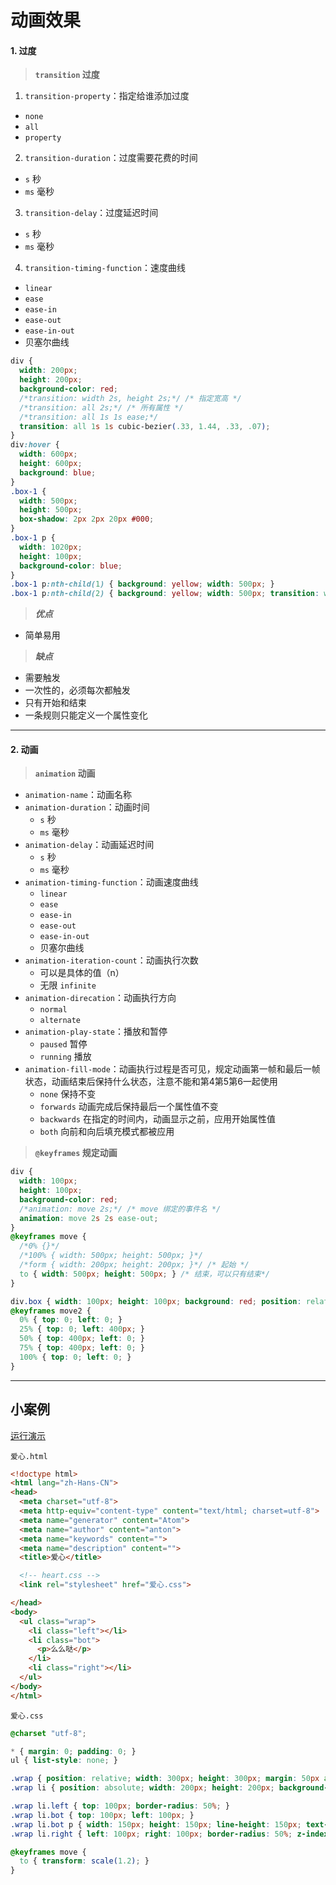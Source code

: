 # 动画效果

#### 1. 过度

>  **`transition` 过度**

1. `transition-property`：指定给谁添加过度
  * `none`
  * `all`
  * `property`
2. `transition-duration`：过度需要花费的时间
  - `s` 秒
  - `ms` 毫秒
3. `transition-delay`：过度延迟时间
  - `s` 秒
  - `ms` 毫秒
4. `transition-timing-function`：速度曲线
  * `linear`
  * `ease`
  * `ease-in`
  * `ease-out`
  * `ease-in-out`
  * 贝塞尔曲线

``` css
div {
  width: 200px;
  height: 200px;
  background-color: red;
  /*transition: width 2s, height 2s;*/ /* 指定宽高 */
  /*transition: all 2s;*/ /* 所有属性 */
  /*transition: all 1s 1s ease;*/
  transition: all 1s 1s cubic-bezier(.33, 1.44, .33, .07);
}
div:hover {
  width: 600px;
  height: 600px;
  background: blue;
}
.box-1 {
  width: 500px;
  height: 500px;
  box-shadow: 2px 2px 20px #000;
}
.box-1 p {
  width: 1020px;
  height: 100px;
  background-color: blue;
}
.box-1 p:nth-child(1) { background: yellow; width: 500px; }
.box-1 p:nth-child(2) { background: yellow; width: 500px; transition: width 1s linear; }
```
> ***优点***

* 简单易用

> ***缺点***

* 需要触发
* 一次性的，必须每次都触发
* 只有开始和结束
* 一条规则只能定义一个属性变化

---

#### 2. 动画

> **`animation` 动画**

* `animation-name`：动画名称
* `animation-duration`：动画时间
  - `s` 秒
  - `ms` 毫秒
* `animation-delay`：动画延迟时间
  - `s` 秒
  - `ms` 毫秒
* `animation-timing-function`：动画速度曲线
  - `linear`
  - `ease`
  - `ease-in`
  - `ease-out`
  - `ease-in-out`
  - 贝塞尔曲线
* `animation-iteration-count`：动画执行次数
  - 可以是具体的值（n）
  - 无限 `infinite`
* `animation-direcation`：动画执行方向
  - `normal`
  - `alternate`
* `animation-play-state`：播放和暂停
  - `paused` 暂停
  - `running` 播放
* `animation-fill-mode`：动画执行过程是否可见，规定动画第一帧和最后一帧状态，动画结束后保持什么状态，注意不能和第4第5第6一起使用
  - `none` 保持不变
  - `forwards` 动画完成后保持最后一个属性值不变
  - `backwards` 在指定的时间内，动画显示之前，应用开始属性值
  - `both` 向前和向后填充模式都被应用

> **`@keyframes` 规定动画**

``` css
div {
  width: 100px;
  height: 100px;
  background-color: red;
  /*animation: move 2s;*/ /* move 绑定的事件名 */
  animation: move 2s 2s ease-out;
}
@keyframes move {
  /*0% {}*/
  /*100% { width: 500px; height: 500px; }*/
  /*form { width: 200px; height: 200px; }*/ /* 起始 */
  to { width: 500px; height: 500px; } /* 结束，可以只有结束*/
}

div.box { width: 100px; height: 100px; background: red; position: relative; animation: move2 1s infinite alternate; }
@keyframes move2 {
  0% { top: 0; left: 0; }
  25% { top: 0; left: 400px; }
  50% { top: 400px; left: 0; }
  75% { top: 400px; left: 0; }
  100% { top: 0; left: 0; }
}
```

---

## 小案例

[运行演示](example/爱心.html)

`爱心.html`
``` html
<!doctype html>
<html lang="zh-Hans-CN">
<head>
  <meta charset="utf-8">
  <meta http-equiv="content-type" content="text/html; charset=utf-8">
  <meta name="generator" content="Atom">
  <meta name="author" content="anton">
  <meta name="keywords" content="">
  <meta name="description" content="">
  <title>爱心</title>

  <!-- heart.css -->
  <link rel="stylesheet" href="爱心.css">

</head>
<body>
  <ul class="wrap">
    <li class="left"></li>
    <li class="bot">
      <p>么么哒</p>
    </li>
    <li class="right"></li>
  </ul>
</body>
</html>
```

`爱心.css`
``` css
@charset "utf-8";

* { margin: 0; padding: 0; }
ul { list-style: none; }

.wrap { position: relative; width: 300px; height: 300px; margin: 50px auto; transform: rotate(45deg); }
.wrap li { position: absolute; width: 200px; height: 200px; background-color: red; animation: move 1s infinite alternate; }

.wrap li.left { top: 100px; border-radius: 50%; }
.wrap li.bot { top: 100px; left: 100px; }
.wrap li.bot p { width: 150px; height: 150px; line-height: 150px; text-align: center; font-size: 20px; font-weight: bold; color: white; transform: rotate(-45deg); }
.wrap li.right { left: 100px; right: 100px; border-radius: 50%; z-index: -1; }

@keyframes move {
  to { transform: scale(1.2); }
}
```
